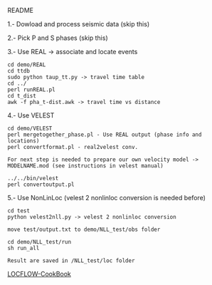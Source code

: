 README

1.- Dowload and process seismic data (skip this)

2.- Pick P and S phases (skip this)

3.- Use REAL -> associate and locate events

    cd demo/REAL
    cd ttdb
    sudo python taup_tt.py -> travel time table
    cd ../
    perl runREAL.pl
    cd t_dist
    awk -f pha_t-dist.awk -> travel time vs distance
    
4.- Use VELEST
    
    cd demo/VELEST
    perl mergetogether_phase.pl - Use REAL output (phase info and locations)
    perl convertformat.pl - real2velest conv.
    
    For next step is needed to prepare our own velocity model -> MODELNAME.mod (see instructions in velest manual)
    
    ../../bin/velest
    perl convertoutput.pl
    
5.- Use NonLinLoc (velest 2 nonlinloc conversion is needed before)

    cd test
    python velest2nll.py -> velest 2 nonlinloc conversion
    
    move test/output.txt to demo/NLL_test/obs folder
    
    cd demo/NLL_test/run
    sh run_all
    
    Result are saved in /NLL_test/loc folder
    
[LOCFLOW-CookBook](https://github.com/Dal-mzhang/LOC-FLOW/blob/main/LOCFLOW-CookBook.pdf)
    
    
   
